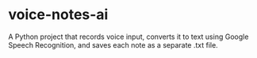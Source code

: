 # voice-notes-ai
A Python project that records voice input, converts it to text using Google Speech Recognition, and saves each note as a separate .txt file.
